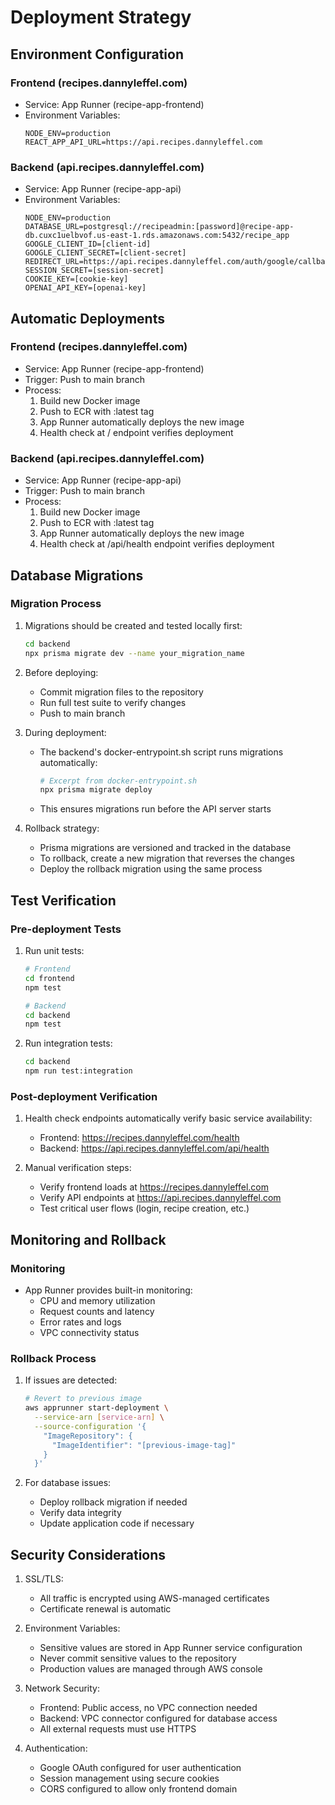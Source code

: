 # Deployment Strategy

## Environment Configuration

### Frontend (recipes.dannyleffel.com)
- Service: App Runner (recipe-app-frontend)
- Environment Variables:
  ```
  NODE_ENV=production
  REACT_APP_API_URL=https://api.recipes.dannyleffel.com
  ```

### Backend (api.recipes.dannyleffel.com)
- Service: App Runner (recipe-app-api)
- Environment Variables:
  ```
  NODE_ENV=production
  DATABASE_URL=postgresql://recipeadmin:[password]@recipe-app-db.cuxc1uelbvof.us-east-1.rds.amazonaws.com:5432/recipe_app
  GOOGLE_CLIENT_ID=[client-id]
  GOOGLE_CLIENT_SECRET=[client-secret]
  REDIRECT_URL=https://api.recipes.dannyleffel.com/auth/google/callback
  SESSION_SECRET=[session-secret]
  COOKIE_KEY=[cookie-key]
  OPENAI_API_KEY=[openai-key]
  ```

## Automatic Deployments

### Frontend (recipes.dannyleffel.com)
- Service: App Runner (recipe-app-frontend)
- Trigger: Push to main branch
- Process:
  1. Build new Docker image
  2. Push to ECR with :latest tag
  3. App Runner automatically deploys the new image
  4. Health check at / endpoint verifies deployment

### Backend (api.recipes.dannyleffel.com)
- Service: App Runner (recipe-app-api)
- Trigger: Push to main branch
- Process:
  1. Build new Docker image
  2. Push to ECR with :latest tag
  3. App Runner automatically deploys the new image
  4. Health check at /api/health endpoint verifies deployment

## Database Migrations

### Migration Process
1. Migrations should be created and tested locally first:
   ```bash
   cd backend
   npx prisma migrate dev --name your_migration_name
   ```

2. Before deploying:
   - Commit migration files to the repository
   - Run full test suite to verify changes
   - Push to main branch

3. During deployment:
   - The backend's docker-entrypoint.sh script runs migrations automatically:
     ```bash
     # Excerpt from docker-entrypoint.sh
     npx prisma migrate deploy
     ```
   - This ensures migrations run before the API server starts

4. Rollback strategy:
   - Prisma migrations are versioned and tracked in the database
   - To rollback, create a new migration that reverses the changes
   - Deploy the rollback migration using the same process

## Test Verification

### Pre-deployment Tests
1. Run unit tests:
   ```bash
   # Frontend
   cd frontend
   npm test

   # Backend
   cd backend
   npm test
   ```

2. Run integration tests:
   ```bash
   cd backend
   npm run test:integration
   ```

### Post-deployment Verification
1. Health check endpoints automatically verify basic service availability:
   - Frontend: https://recipes.dannyleffel.com/health
   - Backend: https://api.recipes.dannyleffel.com/api/health

2. Manual verification steps:
   - Verify frontend loads at https://recipes.dannyleffel.com
   - Verify API endpoints at https://api.recipes.dannyleffel.com
   - Test critical user flows (login, recipe creation, etc.)

## Monitoring and Rollback

### Monitoring
- App Runner provides built-in monitoring:
  - CPU and memory utilization
  - Request counts and latency
  - Error rates and logs
  - VPC connectivity status

### Rollback Process
1. If issues are detected:
   ```bash
   # Revert to previous image
   aws apprunner start-deployment \
     --service-arn [service-arn] \
     --source-configuration '{
       "ImageRepository": {
         "ImageIdentifier": "[previous-image-tag]"
       }
     }'
   ```

2. For database issues:
   - Deploy rollback migration if needed
   - Verify data integrity
   - Update application code if necessary

## Security Considerations

1. SSL/TLS:
   - All traffic is encrypted using AWS-managed certificates
   - Certificate renewal is automatic

2. Environment Variables:
   - Sensitive values are stored in App Runner service configuration
   - Never commit sensitive values to the repository
   - Production values are managed through AWS console

3. Network Security:
   - Frontend: Public access, no VPC connection needed
   - Backend: VPC connector configured for database access
   - All external requests must use HTTPS

4. Authentication:
   - Google OAuth configured for user authentication
   - Session management using secure cookies
   - CORS configured to allow only frontend domain